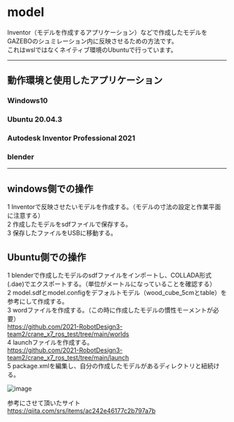 # model

Inventor（モデルを作成するアプリケーション）などで作成したモデルをGAZEBOのシュミレーション内に反映させるための方法です。
<br>
これはwslではなくネイティブ環境のUbuntuで行っています。

---
## 動作環境と使用したアプリケーション

### Windows10
### Ubuntu 20.04.3
### Autodesk Inventor Professional 2021
### blender
---
## windows側での操作

1 Inventorで反映させたいモデルを作成する。（モデルの寸法の設定と作業平面に注意する）
<br>
2 作成したモデルをsdfファイルで保存する。
<br>
3 保存したファイルをUSBに移動する。

## Ubuntu側での操作

1 blenderで作成したモデルのsdfファイルをインポートし、COLLADA形式(.dae)でエクスポートする。（単位がメートルになっていることを確認する）
<br>
2 model.sdfとmodel.configをデフォルトモデル（wood_cube_5cmとtable）を参考にして作成する。
<br>
3 wordファイルを作成する。（この時に作成したモデルの慣性モーメントが必要）
<br>
https://github.com/2021-RobotDesign3-team2/crane_x7_ros_test/tree/main/worlds
<br>
4 launchファイルを作成する。
<br>
https://github.com/2021-RobotDesign3-team2/crane_x7_ros_test/tree/main/launch
<br>
5 package.xmlを編集し、自分の作成したモデルがあるディレクトリと紐続ける。 

![image](https://user-images.githubusercontent.com/91268353/146216437-0514c6fa-5f22-4cb5-acc9-1e9399cce0cb.png)

参考にさせて頂いたサイト
<br>
https://qiita.com/srs/items/ac242e46177c2b797a7b
